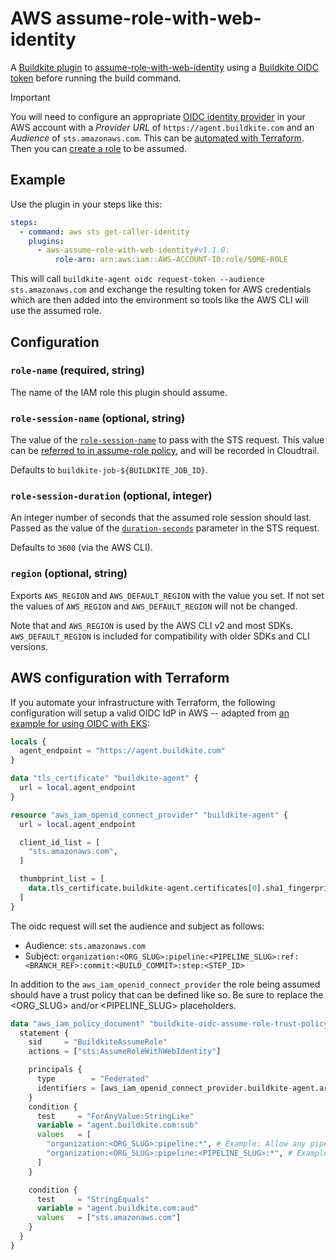 # AWS assume-role-with-web-identity

A [Buildkite plugin] to [assume-role-with-web-identity] using a [Buildkite OIDC token] before running the build command.

[Buildkite plugin]: https://buildkite.com/docs/plugins
[assume-role-with-web-identity]: https://awscli.amazonaws.com/v2/documentation/api/latest/reference/sts/assume-role-with-web-identity.html
[assume-role-with-web-identity-options]: https://awscli.amazonaws.com/v2/documentation/api/latest/reference/sts/assume-role-with-web-identity.html#options
[Buildkite OIDC token]: https://buildkite.com/docs/agent/v3/cli-oidc

> [!IMPORTANT]
> You will need to configure an appropriate [OIDC identity
> provider](https://docs.aws.amazon.com/IAM/latest/UserGuide/id_roles_providers_oidc.html)
> in your AWS account with a _Provider URL_ of `https://agent.buildkite.com` and
> an _Audience_ of `sts.amazonaws.com`. This can be [automated with
> Terraform](#aws-configuration-with-terraform). Then you can [create a
> role](https://docs.aws.amazon.com/IAM/latest/UserGuide/id_roles_create_for-idp_oidc.html)
> to be assumed.

## Example

Use the plugin in your steps like this:

```yaml
steps:
  - command: aws sts get-caller-identity
    plugins:
      - aws-assume-role-with-web-identity#v1.1.0:
          role-arn: arn:aws:iam::AWS-ACCOUNT-ID:role/SOME-ROLE
```

This will call `buildkite-agent oidc request-token --audience sts.amazonaws.com` and exchange the resulting token for AWS credentials which are then added into the environment so tools like the AWS CLI will use the assumed role.

## Configuration

### `role-name` (required, string)

The name of the IAM role this plugin should assume.

### `role-session-name` (optional, string)

The value of the [`role-session-name`][assume-role-with-web-identity-options] to pass with the STS request. This value can be [referred to in assume-role policy][sts-role-session-name], and will be recorded in Cloudtrail.

Defaults to `buildkite-job-${BUILDKITE_JOB_ID}`.

[sts-role-session-name]: https://docs.aws.amazon.com/IAM/latest/UserGuide/reference_policies_iam-condition-keys.html#ck_rolesessionname

### `role-session-duration` (optional, integer)

An integer number of seconds that the assumed role session should last. Passed as the value of the [`duration-seconds`][assume-role-with-web-identity-options]  parameter in the STS request.

Defaults to `3600` (via the AWS CLI).

### `region` (optional, string)

Exports `AWS_REGION` and `AWS_DEFAULT_REGION` with the value you set. If not set
the values of `AWS_REGION` and `AWS_DEFAULT_REGION` will not be changed.

Note that and `AWS_REGION` is used by the AWS CLI v2 and most SDKs.
`AWS_DEFAULT_REGION` is included for compatibility with older SDKs and CLI
versions.

## AWS configuration with Terraform

If you automate your infrastructure with Terraform, the following configuration will setup a valid OIDC IdP in AWS -- adapted from [an example for using OIDC with EKS](https://registry.terraform.io/providers/hashicorp/aws/latest/docs/resources/eks_cluster.html#enabling-iam-roles-for-service-accounts):

```terraform
locals {
  agent_endpoint = "https://agent.buildkite.com"
}

data "tls_certificate" "buildkite-agent" {
  url = local.agent_endpoint
}

resource "aws_iam_openid_connect_provider" "buildkite-agent" {
  url = local.agent_endpoint

  client_id_list = [
    "sts.amazonaws.com",
  ]

  thumbprint_list = [
    data.tls_certificate.buildkite-agent.certificates[0].sha1_fingerprint,
  ]
}
```

The oidc request will set the audience and subject as follows:
- Audience: `sts.amazonaws.com`
- Subject: `organization:<ORG_SLUG>:pipeline:<PIPELINE_SLUG>:ref:<BRANCH_REF>:commit:<BUILD_COMMIT>:step:<STEP_ID>`

In addition to the `aws_iam_openid_connect_provider` the role being assumed should have a trust policy that can be defined like so.
Be sure to replace the <ORG_SLUG> and/or <PIPELINE_SLUG> placeholders.

```terraform
data "aws_iam_policy_document" "buildkite-oidc-assume-role-trust-policy" {
  statement {
    sid     = "BuildkiteAssumeRole"
    actions = ["sts:AssumeRoleWithWebIdentity"]

    principals {
      type        = "Federated"
      identifiers = [aws_iam_openid_connect_provider.buildkite-agent.arn]
    }
    condition {
      test     = "ForAnyValue:StringLike"
      variable = "agent.buildkite.com:sub"
      values   = [
        "organization:<ORG_SLUG>:pipeline:*", # Example: Allow any pipeline in the organization access
        "organization:<ORG_SLUG>:pipeline:<PIPELINE_SLUG>:*", # Example: Restrict access to a pipeline in the organization
      ]
    }

    condition {
      test     = "StringEquals"
      variable = "agent.buildkite.com:aud"
      values   = ["sts.amazonaws.com"]
    }
  }
}
```
